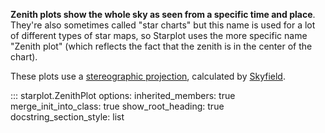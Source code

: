 **Zenith plots show the whole sky as seen from a specific time and place**. They're also sometimes called "star charts" but this name is used for a lot of different types of star maps, so Starplot uses the more specific name "Zenith plot" (which reflects the fact that the zenith is in the center of the chart).

These plots use a [stereographic projection](https://en.wikipedia.org/wiki/Stereographic_projection), calculated by [Skyfield](https://github.com/skyfielders/python-skyfield).

::: starplot.ZenithPlot
    options:
        inherited_members: true
        merge_init_into_class: true
        show_root_heading: true
        docstring_section_style: list
